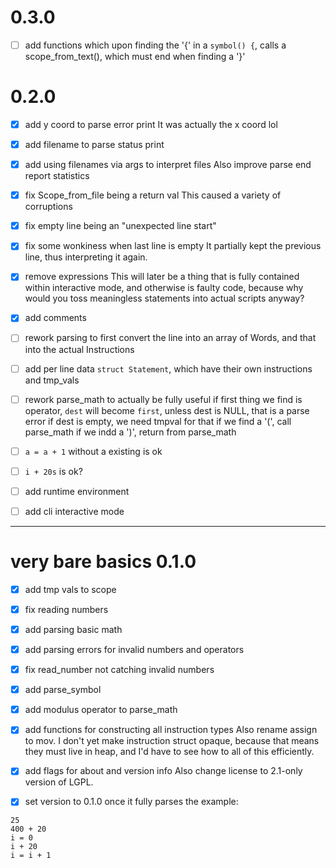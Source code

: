 # 0.3.0

- [ ] add functions
which upon finding the '{' in a `symbol() {`,
calls a scope_from_text(), which must end when finding a '}'

# 0.2.0

- [x] add y coord to parse error print
It was actually the x coord lol

- [x] add filename to parse status print

- [x] add using filenames via args to interpret files
Also improve parse end report statistics 

- [x] fix Scope_from_file being a return val
This caused a variety of corruptions

- [x] fix empty line being an "unexpected line start"

- [x] fix some wonkiness when last line is empty
It partially kept the previous line, thus interpreting it again.

- [x] remove expressions
This will later be a thing that is fully contained within interactive mode,
and otherwise is faulty code,
because why would you toss meaningless statements into actual scripts anyway?

- [x] add comments

- [ ] rework parsing to first convert the line into an array of Words, and that into the actual Instructions

- [ ] add per line data `struct Statement`,
which have their own instructions and tmp_vals

- [ ] rework parse_math to actually be fully useful
if first thing we find is operator, `dest` will become `first`, unless dest is NULL, that is a parse error
if dest is empty, we need tmpval for that
if we find a '(', call parse_math
if we indd a ')', return from parse_math

- [ ] `a = a + 1` without a existing is ok

- [ ] `i + 20s` is ok?

- [ ] add runtime environment

- [ ] add cli interactive mode

-----

# very bare basics 0.1.0

- [x] add tmp vals to scope

- [x] fix reading numbers

- [x] add parsing basic math

- [x] add parsing errors for invalid numbers and operators

- [x] fix read_number not catching invalid numbers

- [x] add parse_symbol

- [x] add modulus operator to parse_math

- [x] add functions for constructing all instruction types
Also rename assign to mov.
I don't yet make instruction struct opaque,
because that means they must live in heap,
and I'd have to see how to all of this efficiently.

- [x] add flags for about and version info
Also change license to 2.1-only version of LGPL.

- [x] set version to 0.1.0
once it fully parses the example:
```
25
400 + 20
i = 0
i + 20
i = i + 1
```
